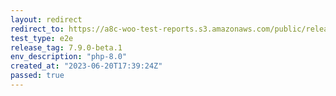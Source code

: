 ```yaml
---
layout: redirect
redirect_to: https://a8c-woo-test-reports.s3.amazonaws.com/public/release/7.9.0-beta.1/php-8.0/e2e/index.html
test_type: e2e
release_tag: 7.9.0-beta.1
env_description: "php-8.0"
created_at: "2023-06-20T17:39:24Z"
passed: true
---
```

